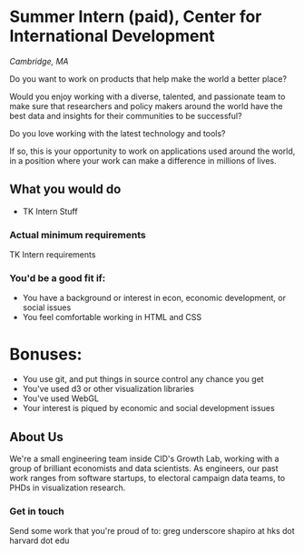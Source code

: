 Summer Intern (paid), Center for International Development
================
*Cambridge, MA* 

Do you want to work on products that help make the world a better place?

Would you enjoy working with a diverse, talented, and passionate team to make sure that researchers and policy makers around the world have the best data and insights for their communities to be successful?

Do you love working with the latest technology and tools?

If so, this is your opportunity to work on applications used around the world, in a position where your work can make a difference in millions of lives.

## What you would do

* TK Intern Stuff


### Actual minimum requirements

TK Intern requirements


### You'd be a good fit if:

* You have a background or interest in econ, economic development, or social issues
* You feel comfortable working in HTML and CSS 


Bonuses:
==============

* You use git, and put things in source control any chance you get
* You've used d3 or other visualization libraries
* You've used WebGL
* Your interest is piqued by economic and social development issues


## About Us

We're a small engineering team inside CID's Growth Lab, working with a group of brilliant economists and data scientists. As engineers, our past work ranges from software startups, to electoral campaign data teams, to PHDs in visualization research.


### Get in touch

Send some work that you're proud of to: greg underscore shapiro at hks dot harvard dot edu
